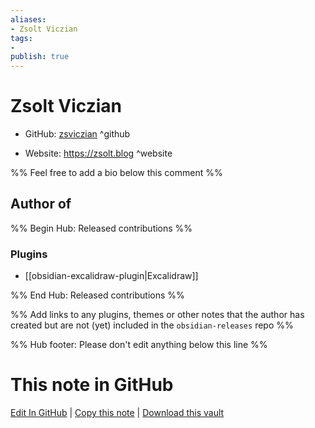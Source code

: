 ```yaml
---
aliases:
- Zsolt Viczian
tags:
- 
publish: true
---
```


# Zsolt Viczian

- GitHub: [zsviczian](https://github.com/zsviczian/) ^github
<!-- - Discord: `@` ^discord-->
- Website: <https://zsolt.blog> ^website
<!-- - [[Publish sites|Publish site]]: ^publish-->

%% Feel free to add a bio below this comment %%


## Author of

%% Begin Hub: Released contributions %%
### Plugins
- [[obsidian-excalidraw-plugin|Excalidraw]]

%% End Hub: Released contributions %%

%% Add links to any plugins, themes or other notes that the author has created but are not (yet) included in the `obsidian-releases` repo %%

<!--
### Unlisted plugins
-->

<!--
### Others
-->

<!--
## Sponsor this author

- [[GitHub sponsors]]: [Sponsor @zsviczian on GitHub Sponsors](https://github.com/sponsors/zsviczian) ^github-sponsor
- [[Buy me a coffee]]: ^buy-me-a-coffee
- [[PayPal]]: ^paypal
- [[Patreon]]: ^patreon

-->

<!--
## Follow this author
-->

<!-- - [[YouTube Channels|On YouTube]]: <https://> ^youtube-->
<!-- - Twitter: <https://> ^twitter-->
<!-- - ... -->

%% Hub footer: Please don't edit anything below this line %%

# This note in GitHub

<span class="git-footer">[Edit In GitHub](https://github.dev/obsidian-community/obsidian-hub/blob/main/01%20-%20Community/People/zsviczian.md "git-hub-edit-note") | [Copy this note](https://raw.githubusercontent.com/obsidian-community/obsidian-hub/main/01%20-%20Community/People/zsviczian.md "git-hub-copy-note") | [Download this vault](https://github.com/obsidian-community/obsidian-hub/archive/refs/heads/main.zip "git-hub-download-vault") </span>
